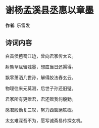 # 谢杨孟溪县丞惠以章墨

**作者**: 乐雷发

## 诗词内容

白首侯芭蜀江边，曾向君家传太玄。

射熊草赋留残墨，想应当日还渠得。

飘零萧洒几世孙，解得胶法舂玄云。

物理往来元莫测，后世子孙还旧璧。

君家所有更赠君，君还赠我何殷勤。

感君殷勤复三叹，努力西窗磨铁砚。

太玄难深吾不为，愿写诚斋易传探玄机。

